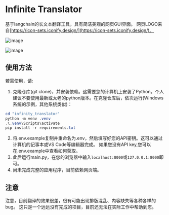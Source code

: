 # Infinite Translator

基于langchain的长文本翻译工具，具有简洁美观的网页GUI界面。
网页LOGO来自[https://icon-sets.iconify.design/](https://icon-sets.iconify.design/)。

![image](https://github.com/Arlecchino745/infinity_translator/img/screenshot2.png)

![image](https://github.com/Arlecchino745/infinity_translator/img/screenshot.png)

## 使用方法
若需使用，请:
1. 克隆仓库(git clone)，并安装依赖。这需要您的计算机上安装了Python。个人建议不要使用最新或太老的python版本。在克隆仓库后，依次运行(Windows系统的示例，其他系统类似)：
```powershell
cd "infinity_translator"
python -m venv .venv
.\.venv\Scripts\activate
pip install -r requirements.txt
```
2. 将.env.example复制并重命名为.env，然后填写好您的API密钥。这可以通过计算机的记事本或VS Code等编辑器完成。
   如果您没有API key,您可以在.env.example中查看如何获取。
3. 此后运行main.py，在您的浏览器中输入`localhost:8000`或`127.0.0.1:8000`即可。
4. 尚未完成完整的应用程序，目前依赖网页端。

## 注意
注意，目前翻译的效果很差，很有可能出现排版混乱、内容缺失等各种各样的bug。
这只是一个远远没有完成的项目，目前还无法在实际工作中帮助到您。